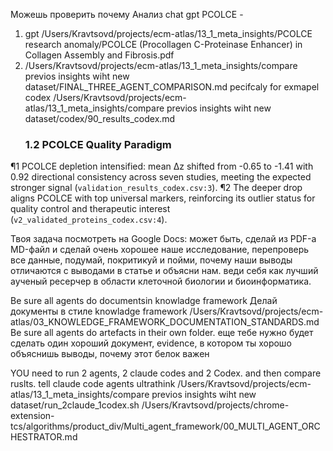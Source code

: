 Можешь проверить почему Анализ chat gpt PCOLCE - 
1. gpt /Users/Kravtsovd/projects/ecm-atlas/13_1_meta_insights/PCOLCE research anomaly/PCOLCE (Procollagen C-Proteinase Enhancer) in Collagen Assembly and Fibrosis.pdf
2. /Users/Kravtsovd/projects/ecm-atlas/13_1_meta_insights/compare previos insights wiht new dataset/FINAL_THREE_AGENT_COMPARISON.md 
    pecifcaly for exmapel codex 
    /Users/Kravtsovd/projects/ecm-atlas/13_1_meta_insights/compare previos insights wiht new dataset/codex/90_results_codex.md
    ### 1.2 PCOLCE Quality Paradigm

¶1 PCOLCE depletion intensified: mean Δz shifted from -0.65 to -1.41 with 0.92 directional consistency across seven studies, meeting the expected stronger signal (`validation_results_codex.csv:3`). ¶2 The deeper drop aligns PCOLCE with top universal markers, reinforcing its outlier status for quality control and therapeutic interest (`v2_validated_proteins_codex.csv:4`).


Твоя задача посмотреть на Google Docs: может быть, сделай из PDF-а MD-файл и сделай очень хорошее наше исследование, перепроверь все данные, подумай, покритикуй и пойми, почему наши выводы отличаются с выводами в статье и объясни нам. веди себя как лучший аученый ресерчер в области клеточной биологии и биоинформатика. 


Be sure all agents do documentsin knowladge framework Делай документы в стиле knowladge framework /Users/Kravtsovd/projects/ecm-atlas/03_KNOWLEDGE_FRAMEWORK_DOCUMENTATION_STANDARDS.md
Be sure all agents do artefacts in their own folder. 
еще тебе нужно будет сделать один хороший документ, evidence, в котором ты хорошо объяснишь выводы, почему этот белок важен 


YOU need to run 2 agents, 2 claude codes and 2 Codex. and then compare ruslts. tell claude code agents ultrathink 
/Users/Kravtsovd/projects/ecm-atlas/13_1_meta_insights/compare previos insights wiht new dataset/run_2claude_1codex.sh
/Users/Kravtsovd/projects/chrome-extension-tcs/algorithms/product_div/Multi_agent_framework/00_MULTI_AGENT_ORCHESTRATOR.md



